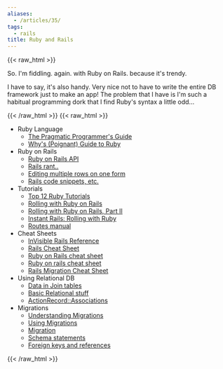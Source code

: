 ```yaml
---
aliases:
  - /articles/35/
tags:
  - rails
title: Ruby and Rails
---
```

{{< raw_html >}}
<p>So. I'm fiddling. again. with Ruby on Rails. because it's trendy.</p>

<p>I have to say, it's also handy. Very nice not to have to write the entire DB framework just to make an app! The problem that I have is I'm such a habitual programming dork that I find Ruby's syntax a little odd...</p>
{{< /raw_html >}}
<!--more-->
{{< raw_html >}}
<ul>
<li>Ruby Language
<ul>
<li><a href="http://www.rubycentral.com/book/">The Pragmatic Programmer's Guide</a></li>
<li><a href="http://poignantguide.net/ruby/">Why's (Poignant) Guide to Ruby</a></li>
</ul>
</li>
<li>Ruby on Rails
<ul>
<li><a href="http://api.rubyonrails.org/">Ruby on Rails <span class="caps">API</span></a></li>
<li><a href="http://discuss.joelonsoftware.com/default.asp?joel.3.309321.3">Rails rant..</a></li>
<li><a href="http://jgchristopher.blogspot.com/2005/09/ruby-on-rails-editing-multiple-rows-of.html">Editing multiple rows on one form</a></li>
<li><a href="http://www.fivesevensix.com/posts/rails">Rails code snippets, etc.</a></li>
</ul>
</li>
<li>Tutorials
<ul>
<li><a href="http://www.digitalmediaminute.com/article/1816/top-ruby-on-rails-tutorials">Top 12 Ruby Tutorials</a></li>
<li><a href="http://www.onlamp.com/pub/a/onlamp/2005/01/20/rails.html">Rolling with Ruby on Rails</a></li>
<li><a href="http://www.onlamp.com/pub/a/onlamp/2005/03/03/rails.html">Rolling with Ruby on Rails, Part II</a></li>
<li><a href="http://instantrails.rubyforge.org/tutorial/index.html">Instant Rails: Rolling with Ruby</a></li>
<li><a href="http://routes.groovie.org/manual.html">Routes manual</a></li>
</ul>
</li>
<li>Cheat Sheets
<ul>
<li><a href="http://blog.invisible.ch/files/rails-reference-1.1.html">InVisible Rails Reference</a></li>
<li><a href="http://lhalff.backpackit.com/pub/106727">Rails Cheat Sheet</a></li>
<li><a href="http://www.ilovejackdaniels.com/ruby-on-rails/ruby-on-rails-cheat-sheet/">Ruby on Rails cheat sheet</a> </li>
<li><a href="http://www.blainekendall.com/uploads/RubyOnRails-Cheatsheet-BlaineKendall.pdf">Ruby on rails cheat sheet</a></li>
<li><a href="http://garrettsnider.backpackit.com/pub/367902">Rails Migration Cheat Sheet</a></li>
</ul>
</li>
<li>Using Relational DB
<ul>
<li><a href="http://encytemedia.com/blog/articles/2005/06/15/storing-additional-data-on-join-tables-with-rails">Data in Join tables</a></li>
<li><a href="http://wiki.rubyonrails.com/rails/pages/TutorialBasicRelational">Basic Relational stuff</a></li>
<li><a href="http://api.rubyonrails.org/classes/ActiveRecord/Associations/ClassMethods.html">ActionRecord::Associations</a></li>
</ul>
</li>
<li>Migrations
<ul>
<li><a href="http://wiki.rubyonrails.com/rails/pages/UnderstandingMigrations">Understanding Migrations</a></li>
<li><a href="http://wiki.rubyonrails.com/rails/pages/UsingMigrations">Using Migrations</a></li>
<li><a href="http://api.rubyonrails.com/classes/ActiveRecord/Migration.html">Migration</a></li>
<li><a href="http://api.rubyonrails.com/classes/ActiveRecord/ConnectionAdapters/SchemaStatements.html#M000517">Schema statements</a></li>
<li><a href="http://rails.techno-weenie.net/question/2006/3/19/table_structure_and_models_foreign_keys_and_references">Foreign keys and references</a></li>
</ul>
</li>
</ul>
{{< /raw_html >}}
